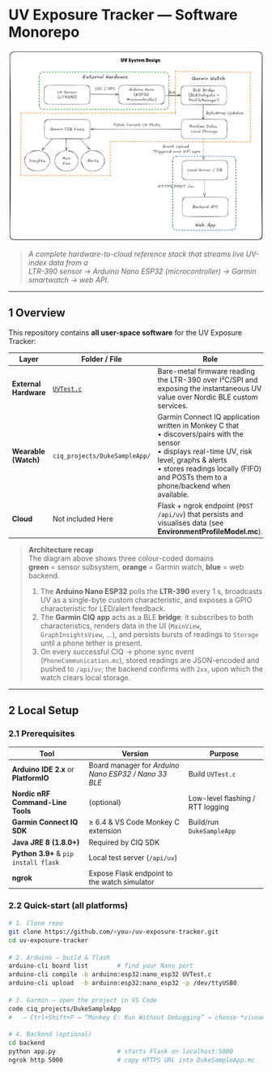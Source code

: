 # UV Exposure Tracker — Software Monorepo

![UV System Design](./arch.png)

> *A complete hardware-to-cloud reference stack that streams live UV-index data from a  
> LTR-390 sensor → Arduino Nano ESP32 (microcontroller) → Garmin smartwatch → web API.*

---

## 1  Overview
This repository contains **all user-space software** for the UV Exposure Tracker:

| Layer | Folder / File | Role |
|-------|---------------|------|
| **External Hardware** | [`UVTest.c`](./UVTest.c) | Bare-metal firmware reading the LTR-390 over I²C/SPI and exposing the instantaneous UV value over Nordic BLE custom services. |
| **Wearable (Watch)** | `ciq_projects/DukeSampleApp/` | Garmin Connect IQ application written in Monkey C that<br>• discovers/pairs with the sensor<br>• displays real-time UV, risk level, graphs & alerts<br>• stores readings locally (FIFO) and POSTs them to a phone/backend when available. |
| **Cloud** | Not included Here | Flask + ngrok endpoint (`POST /api/uv`) that persists and visualises data (see **EnvironmentProfileModel.mc**). |

> **Architecture recap**  
> The diagram above shows three colour-coded domains  
>  **green** = sensor subsystem, **orange** = Garmin watch, **blue** = web backend.  
> 1. The **Arduino Nano ESP32** polls the **LTR-390** every 1 s, broadcasts UV as a single-byte custom characteristic, and exposes a GPIO characteristic for LED/alert feedback.  
> 2. The **Garmin CIQ app** acts as a BLE **bridge**: it subscribes to both characteristics, renders data in the UI (`MainView`, `GraphInsightsView`, …), and persists bursts of readings to `Storage` until a phone tether is present.  
> 3. On every successful CIQ → phone sync event (`PhoneCommunication.mc`), stored readings are JSON-encoded and pushed to `/api/uv`; the backend confirms with `2xx`, upon which the watch clears local storage.

---

## 2  Local Setup

### 2.1 Prerequisites

| Tool | Version | Purpose |
|------|---------|---------|
| **Arduino IDE 2.x** or **PlatformIO** | Board manager for *Arduino Nano ESP32 / Nano 33 BLE* | Build `UVTest.c` |
| **Nordic nRF Command-Line Tools** | (optional) | Low-level flashing / RTT logging |
| **Garmin Connect IQ SDK** | ≥ 6.4 & VS Code Monkey C extension | Build/run `DukeSampleApp` |
| **Java JRE 8 (1.8.0+)** | Required by CIQ SDK |
| **Python 3.9+** & `pip install flask` | Local test server (`/api/uv`) |
| **ngrok** | Expose Flask endpoint to the watch simulator |

### 2.2 Quick-start (all platforms)

```bash
# 1. Clone repo
git clone https://github.com/<you>/uv-exposure-tracker.git
cd uv-exposure-tracker

# 2. Arduino – build & flash
arduino-cli board list        # find your Nano port
arduino-cli compile -b arduino:esp32:nano_esp32 UVTest.c
arduino-cli upload  -b arduino:esp32:nano_esp32 -p /dev/ttyUSB0

# 3. Garmin – open the project in VS Code
code ciq_projects/DukeSampleApp
#   – Ctrl+Shift+P → “Monkey C: Run Without Debugging” → choose *vivoactive5* simulator

# 4. Backend (optional)
cd backend
python app.py                 # starts Flask on localhost:5000
ngrok http 5000               # copy HTTPS URL into DukeSampleApp.mc
